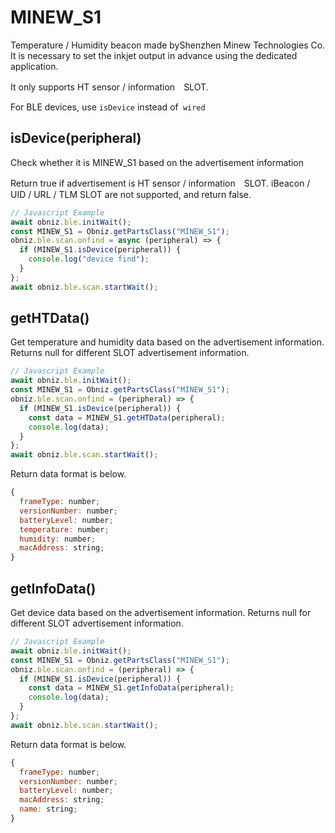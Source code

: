 # MINEW_S1
Temperature / Humidity beacon made byShenzhen Minew Technologies Co.
It is necessary to set the inkjet output in advance using the dedicated application.

It only supports HT sensor / information　SLOT.

For BLE devices, use `isDevice` instead of` wired`


## isDevice(peripheral)

Check whether it is MINEW_S1 based on the advertisement information

Return true if advertisement is HT sensor / information　SLOT.
iBeacon / UID / URL / TLM SLOT are not supported, and return false.

```javascript
// Javascript Example
await obniz.ble.initWait();
const MINEW_S1 = Obniz.getPartsClass("MINEW_S1");
obniz.ble.scan.onfind = async (peripheral) => {
  if (MINEW_S1.isDevice(peripheral)) {
    console.log("device find");
  }
};
await obniz.ble.scan.startWait();

```


## getHTData()

Get temperature and humidity data based on the advertisement information.
Returns null for different SLOT advertisement information.

```javascript
// Javascript Example
await obniz.ble.initWait();
const MINEW_S1 = Obniz.getPartsClass("MINEW_S1");
obniz.ble.scan.onfind = (peripheral) => {
  if (MINEW_S1.isDevice(peripheral)) {
    const data = MINEW_S1.getHTData(peripheral);
    console.log(data); 
  }
};
await obniz.ble.scan.startWait();

```

Return data format is below.

```javascript
{
  frameType: number;
  versionNumber: number;
  batteryLevel: number;
  temperature: number;
  humidity: number;
  macAddress: string;
}
```



## getInfoData()

Get device data based on the advertisement information.
Returns null for different SLOT advertisement information.

```javascript
// Javascript Example
await obniz.ble.initWait();
const MINEW_S1 = Obniz.getPartsClass("MINEW_S1");
obniz.ble.scan.onfind = (peripheral) => {
  if (MINEW_S1.isDevice(peripheral)) {
    const data = MINEW_S1.getInfoData(peripheral);
    console.log(data); 
  }
};
await obniz.ble.scan.startWait();

```

Return data format is below.

```javascript
{
  frameType: number;
  versionNumber: number;
  batteryLevel: number;
  macAddress: string;
  name: string;
}
```

